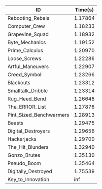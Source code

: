 |ID|Time(s)|
|-|-|
|Rebooting_Rebels|1.17864|
|Computer_Crew|1.18233|
|Grapevine_Squad|1.18932|
|Byte_Mechanics|1.19152|
|Prime_Calculus|1.20970|
|Loose_Screws|1.22286|
|Artful_Maneuvers|1.22907|
|Creed_Symbol|1.23266|
|Blackouts|1.23312|
|Smalltalk_Dribble|1.23314|
|Rug_Heed_Bend|1.26648|
|The_ERROR_List|1.27876|
|Pint_Sized_Benchwarmers|1.28913|
|Beasts|1.29475|
|Digital_Destroyers|1.29656|
|Hackerjacks|1.29700|
|The_Hit_Blunders|1.32940|
|Gonzo_Brutes|1.35130|
|Pseudo_Boom|1.35464|
|Digitally_Destroyed|1.75539|
|Key_to_Innovation|inf|
